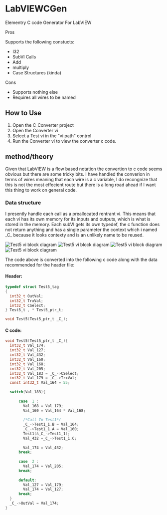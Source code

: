 # LabVIEWCGen
Elementry C code Generator For LabVIEW

Pros

 Supports the following constucts:
 * I32
 * SubVI Calls
 * Add
 * multiply
 * Case Structures (kinda)
 
Cons
  * Supports nothing else
  * Requires all wires to be named

## How to Use

  1. Open the C_Converter project
  2. Open the Converter vi
  3. Select a Test vi in the "vi path" control
  4. Run the Converter vi to view the converter c code.
  
## method/theory

Given that LabVIEW is a flow based notation the convertion to c code seems obvious but there are some tricky bits. I have handled the converion in terms of wires meaning that each wire is a c variable, I do recongnize that this is not the most effecient route but there is a long road ahead if I want this thing to work on general code.

### Data structure

I presently handle each call as a preallocated rentrant vi. This means that each vi has its own memory for its inputs and outputs, which is what is stored in the memory. Each subVI gets its own typedef, the c function does not return anything and has a single parameter the context which i named \_C\_ because it looks contexty and is an unlikely name to be reused.


![Test5 vi block diagram](../master/Doc/Test5d.png?raw=true "Test5.vi")
![Test5 vi block diagram](../master/Doc/Test5d1.png?raw=true "Test5d1.vi")
![Test5 vi block diagram](../master/Doc/Test5d2.png?raw=true "Test5d2.vi")
![Test5 vi block diagram](../master/Doc/Test5d3.png?raw=true "Test5d3.vi")


The code above is converted into the following c code along with the data recommended for the header file:

#### Header:
```C
typedef struct Test5_tag
{
  int32_t OutVal;
  int32_t TrxVal;
  int32_t CSelect;
} Test5_t , * Test5_ptr_t;

void Test5(Test5_ptr_t _C_);
```

#### C code:
```C
void Test5(Test5_ptr_t _C_){
  int32_t Val_174;
  int32_t Val_127;
  int32_t Val_432;
  int32_t Val_160;
  int32_t Val_168;
  int32_t Val_205;
  int32_t Val_183 = _C_->CSelect;
  int32_t Val_179 = _C_->TrxVal;
  const int32_t Val_164 = 55;
  
  switch(Val_183){
      
      case  1 :
        Val_168 = Val_179;
        Val_160 = Val_164 * Val_168;
        
        /*Call To Test1*/
        _C_->Test1_1.B = Val_164;
        _C_->Test1_1.A = Val_160;
        Test1(&_C_->Test1_1);
        Val_432 =_C_->Test1_1.C;
        
        Val_174 = Val_432;
      break;
      
      case  2 :
        Val_174 = Val_205;
      break;
      
      default:
        Val_127 = Val_179;
        Val_174 = Val_127;
      break;
  }
  _C_->OutVal = Val_174;
}
```


